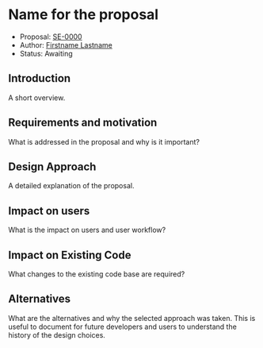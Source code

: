 # Name for the proposal

* Proposal: [SE-0000](0000-template.md)
* Author: [Firstname Lastname](https://github.com/username)
* Status: Awaiting

## Introduction

A short overview.

## Requirements and motivation

What is addressed in the proposal and why is it important?

## Design Approach

A detailed explanation of the proposal.

## Impact on users

What is the impact on users and user workflow?

## Impact on Existing Code

What changes to the existing code base are required?

## Alternatives

What are the alternatives and why the selected approach was taken.
This is useful to document for future developers and users to
understand the history of the design choices.
